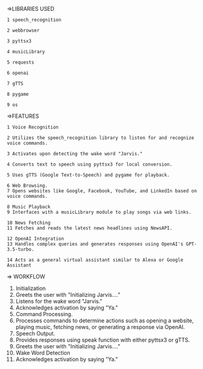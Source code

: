 =>LIBRARIES USED 
    
    1 speech_recognition 
    
    2 webbrowser 
    
    3 pyttsx3 
    
    4 musicLibrary 
    
    5 requests 
    
    6 openai 
    
    7 gTTS 
    
    8 pygame 
    
    9 os

=>FEATURES 
    
    1 Voice Recognition 
    
    2 Utilizes the speech_recognition library to listen for and recognize voice commands. 
    
    3 Activates upon detecting the wake word "Jarvis." 
    
    4 Converts text to speech using pyttsx3 for local conversion. 
    
    5 Uses gTTS (Google Text-to-Speech) and pygame for playback. 
    
    6 Web Browsing. 
    7 Opens websites like Google, Facebook, YouTube, and LinkedIn based on voice commands. 
    
    8 Music Playback 
    9 Interfaces with a musicLibrary module to play songs via web links. 
    
    10 News Fetching 
    11 Fetches and reads the latest news headlines using NewsAPI. 
    
    12 OpenAI Integration 
    13 Handles complex queries and generates responses using OpenAI's GPT-3.5-turbo. 
    
    14 Acts as a general virtual assistant similar to Alexa or Google Assistant

=> WORKFLOW
  1. Initialization
  2. Greets the user with "Initializing Jarvis...."
  4. Listens for the wake word "Jarvis."
  5. Acknowledges activation by saying "Ya."
  6. Command Processing.
  7. Processes commands to determine actions such as opening a website, playing music, fetching news, or generating a response via OpenAI.
  8. Speech Output. 
  9. Provides responses using speak function with either pyttsx3 or gTTS.
  10. Greets the user with "Initializing Jarvis...."
  11. Wake Word Detection
  12. Acknowledges activation by saying "Ya."
